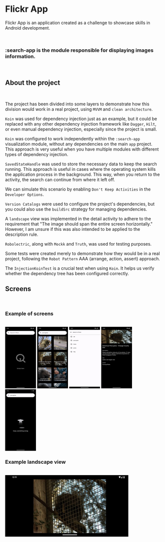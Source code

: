 # Flickr App

Flickr App is an application created as a challenge to showcase skills in Android development.

</br>

### :search-app is the module responsible for displaying images information.

</br>

## About the project ##
<br>

The project has been divided into some layers to demonstrate how this division would work in a real project, using `MVVM` and `clean architecture`.

`Koin` was used for dependency injection just as an example, but it could be replaced with any other dependency injection framework like `Dagger`, `Hilt`, or even manual dependency injection, especially since the project is small.

`Koin` was configured to work independently within the `:search-app` visualization module, without any dependencies on the main `app` project. This approach is very useful when you have multiple modules with different types of dependency injection.

`SavedStateHandle` was used to store the necessary data to keep the search running. This approach is useful in cases where the operating system kills the application process in the background. This way, when you return to the activity, the search can continue from where it left off.

We can simulate this scenario by enabling `Don't Keep Activities` in the `Developer Options`.

`Version Catalogs` were used to configure the project's dependencies, but you could also use the `buildSrc` strategy for managing dependencies.

A `landscape` view was implemented in the detail activity to adhere to the requirement that "The image should span the entire screen horizontally." However, I am unsure if this was also intended to be applied to the description rule.

`Robolectric`, along with `Mockk` and `Truth`, was used for testing purposes.

Some tests were created merely to demonstrate how they would be in a real project, following the `Robot Pattern` AAA (arrange, action, assert) approach.

The `InjectionKoinTest` is a crucial test when using `Koin`. It helps us verify whether the dependency tree has been configured correctly.

## Screens

<br>

### Example of screens

<br>

<img src="doc/empty.jpg" width="100" height="200"> 
<img src="doc/search_image.jpg" width="100" height="200"> 
<img src="doc/search.jpg" width="100" height="200">
<img src="doc/detail.jpg" width="100" height="200">
<img src="doc/error.jpg" width="100" height="200">


<br>

### Example landscape view

<br>

<img src="doc/detail_land.jpg" width="400" height="200">